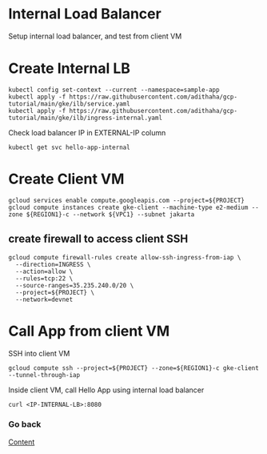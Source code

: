 # Internal Load Balancer
Setup internal load balancer, and test from client VM



# Create Internal LB
```
kubectl config set-context --current --namespace=sample-app
kubectl apply -f https://raw.githubusercontent.com/adithaha/gcp-tutorial/main/gke/ilb/service.yaml
kubectl apply -f https://raw.githubusercontent.com/adithaha/gcp-tutorial/main/gke/ilb/ingress-internal.yaml

```
Check load balancer IP in EXTERNAL-IP column
```
kubectl get svc hello-app-internal
```

# Create Client VM
```
gcloud services enable compute.googleapis.com --project=${PROJECT}
gcloud compute instances create gke-client --machine-type e2-medium --zone ${REGION1}-c --network ${VPC1} --subnet jakarta
```

## create firewall to access client SSH
```
gcloud compute firewall-rules create allow-ssh-ingress-from-iap \
  --direction=INGRESS \
  --action=allow \
  --rules=tcp:22 \
  --source-ranges=35.235.240.0/20 \
  --project=${PROJECT} \
  --network=devnet
```
# Call App from client VM
SSH into client VM
```
gcloud compute ssh --project=${PROJECT} --zone=${REGION1}-c gke-client --tunnel-through-iap
```
Inside client VM, call Hello App using internal load balancer
```
curl <IP-INTERNAL-LB>:8080
```

### Go back
[Content](https://github.com/adithaha/gcp-tutorial/blob/main/gke/readme.md)
